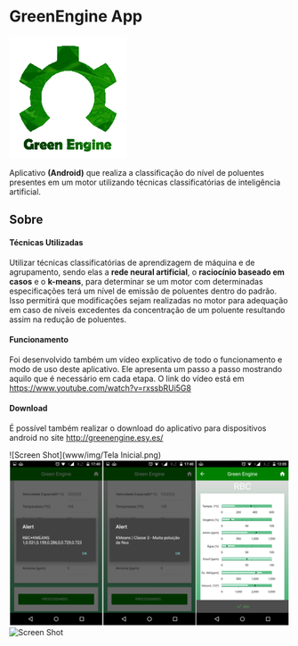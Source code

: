 # GreenEngine App

![Screen Shot](www/img/logogreen1.png)

Aplicativo **(Android)** que realiza a classificação do nı́vel de poluentes presentes em um motor utilizando técnicas classificatórias de inteligência artificial.

## Sobre

#### Técnicas Utilizadas

Utilizar técnicas classificatórias de aprendizagem de
máquina e de agrupamento, sendo elas a **rede neural artificial**, o **raciocı́nio baseado em casos** e o **k-means**, para determinar se um motor com determinadas especificações terá um
nı́vel de emissão de poluentes dentro do padrão. Isso permitirá que modificações sejam realizadas no motor para adequação em caso de nı́veis excedentes da concentração de um
poluente resultando assim na redução de poluentes.

#### Funcionamento

Foi desenvolvido também um vı́deo explicativo de todo o funcionamento e modo de uso deste aplicativo. Ele apresenta um passo a passo mostrando aquilo que é necessário em
cada etapa. O link do vı́deo está em    
      https://www.youtube.com/watch?v=rxssbRUi5G8

#### Download

É possı́vel também realizar o download do aplicativo para dispositivos android no site
      http://greenengine.esy.es/

![Screen Shot](www/img/Tela Inicial.png)
![Screen Shot](www/img/tela3.png)
![Screen Shot](www/img/Formulários.png)
